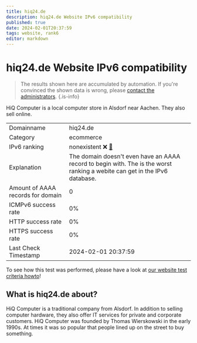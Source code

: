 ```yaml
---
title: hiq24.de
description: hiq24.de Website IPv6 compatibility
published: true
date: 2024-02-01T20:37:59
tags: website, rank6
editor: markdown
---
```


# hiq24.de Website IPv6 compatibility

> The results shown here are accumulated by automation. If you're convinced the shown data is wrong, please [contact the administrators](/howto/chat). 
{.is-info}

HiQ Computer is a local computer store in Alsdorf near Aachen. They also sell online.


|   |   |
| - | - |
| Domainname | hiq24.de
| Category | ecommerce |
| IPv6 ranking | nonexistent :x: [🔗](/howto/ranking) |
| Explanation | The domain doesn't even have an AAAA record to begin with. The is the worst ranking a webite can get in the IPv6 database. |
| Amount of AAAA records for domain | 0 |
| ICMPv6 success rate | 0%|
| HTTP success rate | 0% |
| HTTPS success rate | 0% |
| Last Check Timestamp | 2024-02-01 20:37:59 |

To see how this test was performed, please have a look at [our website test criteria howto](/howto/testcriteria/website)!


## What is hiq24.de about?
HiQ Computer is a traditional company from Alsdorf. In addition to selling computer hardware, they also offer IT services for private and corporate customers.
HiQ Computer was founded by Thomas Wierskowski in the early 1990s. At times it was so popular that people lined up on the street to buy something.


